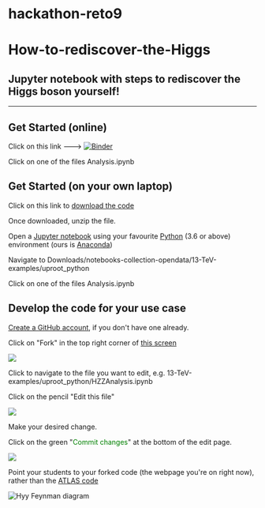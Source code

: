 # hackathon-reto9
# How-to-rediscover-the-Higgs 
## Jupyter notebook with steps to rediscover the Higgs boson yourself!
------

## Get Started (online)
Click on this link ---> [![Binder](https://mybinder.org/badge_logo.svg)](https://mybinder.org/v2/gh/atlas-outreach-data-tools/notebooks-collection-opendata/no-root?filepath=13-TeV-examples/uproot_python)

Click on one of the files Analysis.ipynb


## Get Started (on your own laptop)
Click on this link to [download the code](https://github.com/atlas-outreach-data-tools/notebooks-collection-opendata/archive/master.zip)

Once downloaded, unzip the file.

Open a [Jupyter notebook](https://jupyter.org) using your favourite [Python](https://www.python.org) (3.6 or above) environment (ours is [Anaconda](https://www.anaconda.com/distribution/))

Navigate to Downloads/notebooks-collection-opendata/13-TeV-examples/uproot_python

Click on one of the files Analysis.ipynb


## Develop the code for your use case

[Create a GitHub account](https://github.com/join), if you don't have one already.

Click on "Fork" in the top right corner of [this screen](https://github.com/atlas-outreach-data-tools/notebooks-collection-opendata/tree/master/13-TeV-examples/uproot_python)

![](images/screenshots/fork.png)

Click to navigate to the file you want to edit, e.g. 13-TeV-examples/uproot_python/HZZAnalysis.ipynb

Click on the pencil "Edit this file"

![](images/screenshots/edit.png)

Make your desired change.

Click on the green "<span style="color:green">Commit changes</span>" at the bottom of the edit page.

![](images/screenshots/commit.png)

Point your students to your forked code (the webpage you're on right now), rather than the [ATLAS code](https://github.com/atlas-outreach-data-tools/notebooks-collection-opendata/tree/master/13-TeV-examples/uproot_python)  

![Hyy Feynman diagram](images/feynman_diagrams/Hyy_feynman.png)

